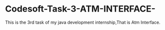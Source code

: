 # Codesoft-Task-3-ATM-INTERFACE-
This is the 3rd task of my java development internship,That is Atm Interface.
